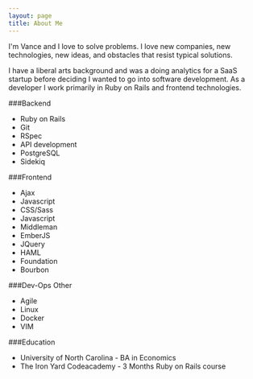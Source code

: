 ```yaml
---
layout: page
title: About Me
---
```


I'm Vance and I love to solve problems. I love new companies, new technologies,
new ideas, and obstacles that resist typical solutions.

I have a liberal arts background and was a doing analytics for a SaaS startup before deciding I wanted to go into software
development. As a developer I work primarily in Ruby on Rails and frontend
technologies.
 
###Backend
* Ruby on Rails
* Git
* RSpec
* API development
* PostgreSQL
* Sidekiq

###Frontend
* Ajax
* Javascript
* CSS/Sass
* Javascript
* Middleman
* EmberJS
* JQuery
* HAML
* Foundation
* Bourbon

###Dev-Ops Other
* Agile
* Linux
* Docker
* VIM

###Education

* University of North Carolina - BA in Economics
* The Iron Yard Codeacademy - 3 Months Ruby on Rails course

